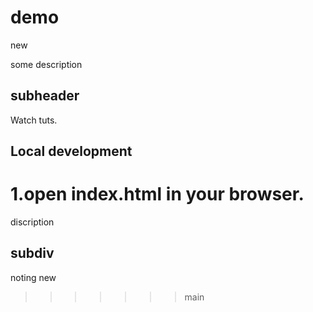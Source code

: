 # demo
  new

some description

## subheader

Watch tuts.

## Local development

1.open index.html in your browser.
=======
  discription
## subdiv

  noting new
>>>>>>> main
